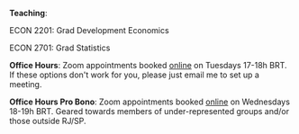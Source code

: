 
__Teaching__:

ECON 2201: Grad Development Economics

ECON 2701: Grad Statistics

__Office Hours__:
Zoom appointments booked [online](https://koalendar.com/e/porta-aberta-puc-rio) on Tuesdays 17-18h BRT. If these options don't work for you, please just email me to set up a meeting.

__Office Hours Pro Bono__:
Zoom appointments booked [online](https://koalendar.com/e/porta-aberta) on Wednesdays 18-19h BRT. Geared towards members of under-represented groups and/or those outside RJ/SP.
